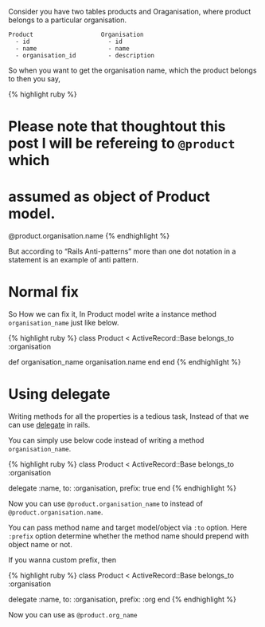 Consider you have two tables products and Oraganisation, where product belongs to a particular organisation.

    Product                   Organisation
      - id                      - id
      - name                    - name
      - organisation_id         - description

So when you want to get the organisation name, which the product belongs to then you say,

{% highlight ruby %}

Please note that thoughtout this post I will be refereing to `@product` which
=============================================================================

assumed as object of Product model.
===================================

<span class="citation" data-cites="product.organisation.name"><span class="citation" data-cites="product.organisation.name">@product.organisation.name</span></span> {% endhighlight %}

But according to “Rails Anti-patterns” more than one dot notation in a statement is an example of anti pattern.

Normal fix
==========

So How we can fix it, In Product model write a instance method `organisation_name` just like below.

{% highlight ruby %} class Product &lt; ActiveRecord::Base belongs\_to :organisation

def organisation\_name organisation.name end end {% endhighlight %}

Using delegate
==============

Writing methods for all the properties is a tedious task, Instead of that we can use [delegate](http://apidock.com/rails/Module/delegate) in rails.

You can simply use below code instead of writing a method `organisation_name`.

{% highlight ruby %} class Product &lt; ActiveRecord::Base belongs\_to :organisation

delegate :name, to: :organisation, prefix: true end {% endhighlight %}

Now you can use `@product.organisation_name` to instead of `@product.organisation.name`.

You can pass method name and target model/object via `:to` option. Here `:prefix` option determine whether the method name should prepend with object name or not.

If you wanna custom prefix, then

{% highlight ruby %} class Product &lt; ActiveRecord::Base belongs\_to :organisation

delegate :name, to: :organisation, prefix: :org end {% endhighlight %}

Now you can use as `@product.org_name`
